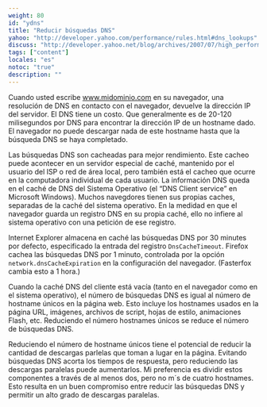 ```yaml
---
weight: 80
id: "ydns"
title: "Reducir búsquedas DNS"
yahoo: "http://developer.yahoo.com/performance/rules.html#dns_lookups"
discuss: "http://developer.yahoo.net/blog/archives/2007/07/high_performanc_7.html"
tags: ["content"]
locales: "es"
notoc: "true"
description: ""
---
```


Cuando usted escribe www.midominio.com en su navegador, una resolución de DNS en contacto con el navegador, devuelve la dirección IP del servidor. El DNS tiene un costo. Que generalmente es de 20-120 milisegundos por DNS para encontrar la dirección IP de un hostname dado. El navegador no puede descargar nada de este hostname hasta que la búsqueda DNS se haya completado.

Las búsquedas DNS son cacheadas para mejor rendimiento. Este cacheo puede acontecer en un servidor especial de caché, mantenido por el usuario del ISP o red de área local, pero también está el cacheo que ocurre en la computadora individual de cada usuario. La información DNS queda en el caché de DNS del Sistema Operativo (el “DNS Client service” en Microsoft Windows). Muchos navegdores tienen sus propias caches, separadas de la caché del sistema operativo. En la medidad en que el navegador guarda un registro DNS en su propia caché, ello no infiere al sistema operativo con una petición de ese registro.

Internet Explorer almacena en caché las búsquedas DNS por 30 minutes por defecto, especificado la entrada del registro `DnsCacheTimeout`. Firefox cachea las búsquedas DNS por 1 minuto, controlada por la opción `network.dnsCacheExpiration` en la configuración del navegador. (Fasterfox cambia esto a 1 hora.)

Cuando la caché DNS del cliente está vacía (tanto en el navegador como en el sistema operativo), el número de búsquedas DNS es igual al número de hostname únicos en la página web. Esto incluye los hostnames usados en la página URL, imágenes, archivos de script, hojas de estilo, animaciones Flash, etc. Reduciendo el número hostnames únicos se reduce el número de búsquedas DNS.

Reduciendo el número de hostname únicos tiene el potencial de reducir la cantidad de descargas parlelas que toman a lugar en la página. Evitando búsquedas DNS acorta los tiempos de respuesta, pero reduciendo las descargas paralelas puede aumentarlos. Mi preferencia es dividir estos componentes a través de al menos dos, pero no m´s de cuatro hostnames. Esto resulta en un buen compromiso entre reducir las búsquedas DNS y permitir un alto grado de descargas paralelas.